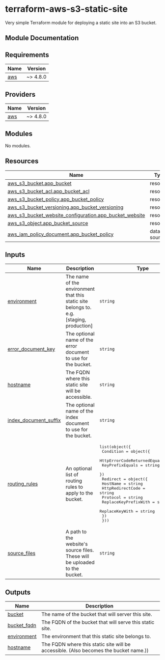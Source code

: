 # terraform-aws-s3-static-site

Very simple Terraform module for deploying a static site into an S3 bucket.

## Module Documentation

<!-- BEGIN_TF_DOCS -->
## Requirements

| Name | Version |
|------|---------|
| <a name="requirement_aws"></a> [aws](#requirement\_aws) | ~> 4.8.0 |

## Providers

| Name | Version |
|------|---------|
| <a name="provider_aws"></a> [aws](#provider\_aws) | ~> 4.8.0 |

## Modules

No modules.

## Resources

| Name | Type |
|------|------|
| [aws_s3_bucket.app_bucket](https://registry.terraform.io/providers/hashicorp/aws/latest/docs/resources/s3_bucket) | resource |
| [aws_s3_bucket_acl.app_bucket_acl](https://registry.terraform.io/providers/hashicorp/aws/latest/docs/resources/s3_bucket_acl) | resource |
| [aws_s3_bucket_policy.app_bucket_policy](https://registry.terraform.io/providers/hashicorp/aws/latest/docs/resources/s3_bucket_policy) | resource |
| [aws_s3_bucket_versioning.app_bucket_versioning](https://registry.terraform.io/providers/hashicorp/aws/latest/docs/resources/s3_bucket_versioning) | resource |
| [aws_s3_bucket_website_configuration.app_bucket_website](https://registry.terraform.io/providers/hashicorp/aws/latest/docs/resources/s3_bucket_website_configuration) | resource |
| [aws_s3_object.app_bucket_source](https://registry.terraform.io/providers/hashicorp/aws/latest/docs/resources/s3_object) | resource |
| [aws_iam_policy_document.app_bucket_policy](https://registry.terraform.io/providers/hashicorp/aws/latest/docs/data-sources/iam_policy_document) | data source |

## Inputs

| Name | Description | Type | Default | Required |
|------|-------------|------|---------|:--------:|
| <a name="input_environment"></a> [environment](#input\_environment) | The name of the environment that this static site belongs to. e.g. [staging, production] | `string` | n/a | yes |
| <a name="input_error_document_key"></a> [error\_document\_key](#input\_error\_document\_key) | The optional name of the error document to use for the bucket. | `string` | `"index.html"` | no |
| <a name="input_hostname"></a> [hostname](#input\_hostname) | The FQDN where this static site will be accessible. | `string` | n/a | yes |
| <a name="input_index_document_suffix"></a> [index\_document\_suffix](#input\_index\_document\_suffix) | The optional name of the index document to use for the bucket. | `string` | `"index.html"` | no |
| <a name="input_routing_rules"></a> [routing\_rules](#input\_routing\_rules) | An optional list of routing rules to apply to the bucket. | <pre>list(object({<br>    Condition = object({<br>      HttpErrorCodeReturnedEquals = string<br>      KeyPrefixEquals             = string<br>    })<br>    Redirect = object({<br>      HostName             = string<br>      HttpRedirectCode     = string<br>      Protocol             = string<br>      ReplaceKeyPrefixWith = string<br>      ReplaceKeyWith       = string<br>    })<br>  }))</pre> | `[]` | no |
| <a name="input_source_files"></a> [source\_files](#input\_source\_files) | A path to the website's source files. These will be uploaded to the bucket. | `string` | n/a | yes |

## Outputs

| Name | Description |
|------|-------------|
| <a name="output_bucket"></a> [bucket](#output\_bucket) | The name of the bucket that will server this site. |
| <a name="output_bucket_fqdn"></a> [bucket\_fqdn](#output\_bucket\_fqdn) | The FQDN of the bucket that will serve this static site. |
| <a name="output_environment"></a> [environment](#output\_environment) | The environment that this static site belongs to. |
| <a name="output_hostname"></a> [hostname](#output\_hostname) | The FQDN where this static site will be accessible. (Also becomes the bucket name.)) |
<!-- END_TF_DOCS -->
